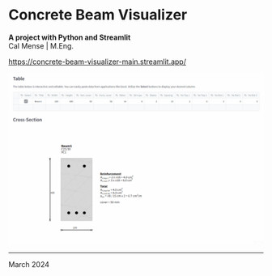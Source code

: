 # Concrete Beam Visualizer
**A project with Python and Streamlit** <br>
Cal Mense | M.Eng.

https://concrete-beam-visualizer-main.streamlit.app/



![concrete_beam_visualizer.gif](https://github.com/calmense/02-01_Concrete_Beam_Visualizer/blob/main/concrete_beam_visualizer.gif)


---
March 2024
